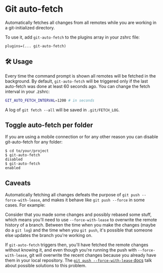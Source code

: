 # Git auto-fetch

Automatically fetches all changes from all remotes while you are working in a git-initialized directory.

To use it, add `git-auto-fetch` to the plugins array in your zshrc file:

```shell
plugins=(... git-auto-fetch)
```

## 🛠️ Usage

Every time the command prompt is shown all remotes will be fetched in the background. By default,
`git-auto-fetch` will be triggered only if the last auto-fetch was done at least 60 seconds ago.
You can change the fetch interval in your .zshrc:

```sh
GIT_AUTO_FETCH_INTERVAL=1200 # in seconds
```

A log of `git fetch --all` will be saved in `.git/FETCH_LOG`.

## Toggle auto-fetch per folder

If you are using a mobile connection or for any other reason you can disable git-auto-fetch
for any folder:

```shell
$ cd to/your/project
$ git-auto-fetch
disabled
$ git-auto-fetch
enabled
```

## Caveats

Automatically fetching all changes defeats the purpose of `git push --force-with-lease`,
and makes it behave like `git push --force` in some cases. For example:

Consider that you made some changes and possibly rebased some stuff, which means you'll
need to use `--force-with-lease` to overwrite the remote history of a branch. Between the
time when you make the changes (maybe do a `git log`) and the time when you `git push`,
it's possible that someone else updates the branch you're working on.

If `git-auto-fetch` triggers then, you'll have fetched the remote changes without knowing
it, and even though you're running the push with `--force-with-lease`, git will overwrite
the recent changes because you already have them in your local repository. The
[`git push --force-with-lease` docs](https://git-scm.com/docs/git-push) talk about possible
solutions to this problem.
